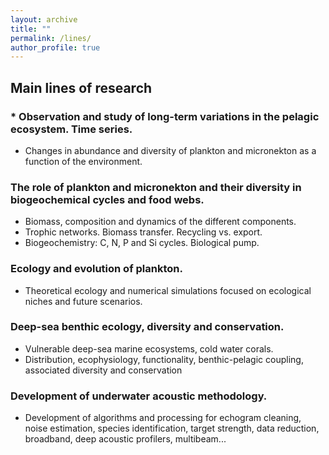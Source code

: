 ```yaml
---
layout: archive
title: ""
permalink: /lines/
author_profile: true
---
```


## Main lines of research

### * Observation and study of long-term variations in the pelagic ecosystem. Time series.
- Changes in abundance and diversity of plankton and micronekton as a function of the environment.
  
### The role of plankton and micronekton and their diversity in biogeochemical cycles and food webs.
- Biomass, composition and dynamics of the different components.
- Trophic networks. Biomass transfer. Recycling vs. export.
- Biogeochemistry: C, N, P and Si cycles. Biological pump.
  
### Ecology and evolution of plankton.
- Theoretical ecology and numerical simulations focused on ecological niches and future scenarios.
  
### Deep-sea benthic ecology, diversity and conservation.
- Vulnerable deep-sea marine ecosystems, cold water corals. 
- Distribution, ecophysiology, functionality, benthic-pelagic coupling, associated diversity and conservation
  
### Development of underwater acoustic methodology.
- Development of algorithms and processing for echogram cleaning, noise estimation, species identification, target strength, data reduction, broadband, deep acoustic profilers, multibeam...
